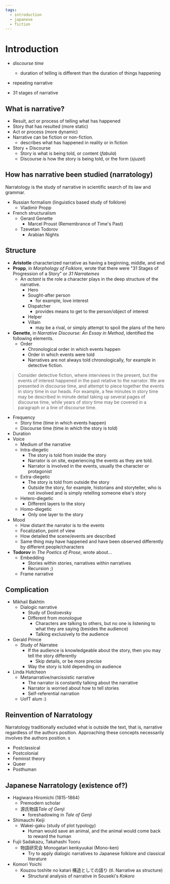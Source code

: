 ```yaml
---
tags: 
  - introduction
  - japanese 
  - fiction
---
```

# Introduction

* *discourse time*
  * duration of telling is different than the duration of things happening

* repeating narrative
* 31 stages of narrative
  
## What is narrative?
* Result, act or process of telling what has happened
* Story that has resulted (more static)
* Act or process (more dynamic)
* Narrative can be fiction or non-fiction.
  * describes what has happened in reality or in fiction
* Story + Discourse
  * Story is what is being told, or content (*fabula*)
  * Discourse is how the story is being told, or the form (*sjuzet*)
  
## How has narrative been studied (narratology)
Narratology is the study of narrative in scientific search of its law and grammar.

* Russian formalism (linguistics based study of folklore)
  * Vladimir Propp
* French structuralism
  * Gerard Genette
     * Marcel Proust (Remembrance of Time's Past)
  * Tzevetan Todorov
    * Arabian Nights

## Structure

* **Aristotle** characterized narrative as having a beginning, middle, and end
* **Propp**, in *Morphology of Folklore*, wrote that there were "31 Stages of Progression of a Story" or *31 Narratemes*
  * An *actant* is the role a character plays in the deep structure of the narrative.
    * Hero
    * Sought-after person
      * for example, love interest
    * Dispatcher
      * provides means to get to the person/object of interest
    * Helper
    * Villain
      * may be a rival, or simply attempt to spoil the plans of the hero
* **Genette**, in *Narrative Discourse: An Essay in Method*, identified the following elements.
  * Order
    * Chronological order in which events happen
    * Order in which events were told
    * Narratives are not always told chronologically, for example in detective fiction.
> Consider detective fiction, where interviews in the present, but the events of interest happened in the past relative to the narrator. We are presented in discourse time, and attempt to piece together the events in story time in our heads. For example, a few minutes in story time may be described in minute detail taking up several pages of discourse time, while years of story time may be covered in a paragraph or a line of discourse time.
  * Frequency
    * Story time (time in which events happen)
    * Discourse time (time in which the story is told)
  * Duration
  * Voice
    * Medium of the narrative
    * Intra-diegetic
      * The story is told from inside the story
      * Narrator is on site, experiencing the events as they are told.
      * Narrator is involved in the events, usually the character or protagonist
    * Extra-diegetic
      * The story is told from outside the story
      * Outside the story, for example, historians and storyteller, who is not involved and is simply retelling someone else's story
    * Hetero-diegetic
      * Different layers to the story
    * Homo-diegetic
      * Only one layer to the story
  * Mood
    * How distant the narrator is to the events
    * Focalization, point of view
    * How detailed the scene/events are described
    * Same thing may have happened and have been observed differently by different people/characters
* **Todorov** in *The Poetics of Prose*, wrote about...
  * Embedding
    * Stories within stories, narratives within narratives
    * Recursion ;)
  * Frame narrative
  
## Complication
* Mikhail Bakhtin
  * Dialogic narrative
    * Study of Dostoevsky
    * Different from monologue
      * Characters are talking to others, but no one is listening to what they are saying (besides the audience)
      * Talking exclusively to the audience
* Gerald Prince
  * Study of Narratee
    * If the audience is knowledgeable about the story, then you may tell the story differently
      * Skip details, or be more precise
    * Way the story is told depending on audience
* Linda Hutcheon 
  * Metanarrative/narcissistic narrative
    * The narrator is constantly talking about the narrative
    * Narrator is worried about how to tell stories
    * Self-referential narration
  * UofT alum :)

## Reinvention of Narratology

Narratology traditionally excluded what is outside the text, that is, narrative regardless of the authors position. Approaching these concepts necessarily involves the authors position.
s
* Postclassical
* Postcolonial
* Feminist theory
* Queer
* Posthuman

## Japanese Narratology (existence of?)
* Hagiwara Hiromichi (1815-1864)
  * Premodern scholar
  * 源氏物語*Tale of Genji* 
    * foreshadowing in *Tale of Genji*
* Shimauchi Keiji
  * Wakei-gaku (study of plot typology)
    * Human would save an animal, and the animal would come back to reward the human
* Fujii Sadakazu, Takahashi Tooru
  * 物語研究会 Monogatari kenkyuukai (Mono-ken)
    * Try to apply dialogic narratives to Japanese folklore and classical literature
* Komori Yoichi
  * Kouzou toshite no katari 構造としての語り (tl. Narrative as structure)
    * Structural analysis of narrative in Souseki's *Kokoro*
